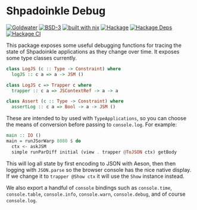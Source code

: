 # Shpadoinkle Debug

[![Goldwater](https://gitlab.com/fresheyeball/Shpadoinkle/badges/master/pipeline.svg)](https://gitlab.com/fresheyeball/Shpadoinkle)
[![BSD-3](https://img.shields.io/badge/License-BSD%203--Clause-blue.svg)](https://opensource.org/licenses/BSD-3-Clause)
[![built with nix](https://img.shields.io/badge/built%20with-nix-41439a)](https://builtwithnix.org)
[![Hackage](https://img.shields.io/hackage/v/Shpadoinkle-debug.svg)](https://hackage.haskell.org/package/Shpadoinkle-debug)
[![Hackage Deps](https://img.shields.io/hackage-deps/v/Shpadoinkle-debug.svg)](http://packdeps.haskellers.com/reverse/Shpadoinkle-debug)
[![Hackage CI](https://matrix.hackage.haskell.org/api/v2/packages/Shpadoinkle-debug/badge)](https://matrix.hackage.haskell.org/#/package/Shpadoinkle-debug)

This package exposes some useful debugging functions for tracing the state of Shpadoinkle applications as they change over time. It exposes some type classes currently.

```haskell
class LogJS (c :: Type -> Constraint) where
  logJS :: c a => a -> JSM ()

class LogJS c => Trapper c where
  trapper :: c a => JSContextRef -> a -> a

class Assert (c :: Type -> Constraint) where
  assertLog :: c a => Bool -> a -> JSM ()
```

These are intended to by used with `TypeApplications`, so you can choose the means of conversion before passing to `console.log`. For example:

```haskell
main :: IO ()
main = runJSorWarp 8080 $ do
  ctx <- askJSM
  simple runParDiff initial (view . trapper @ToJSON ctx) getBody
```

This will log all state by first encoding to JSON with Aeson, then then logging with `JSON.parse` so the browser console has the nice native display. If we change it to `trapper @Show ctx` it will use the `Show` instance instead.

We also export a handful of `console` bindings such as `console.time`, `console.table`, `console.info`, `console.warn`, `console.debug`, and of course `console.log`.

